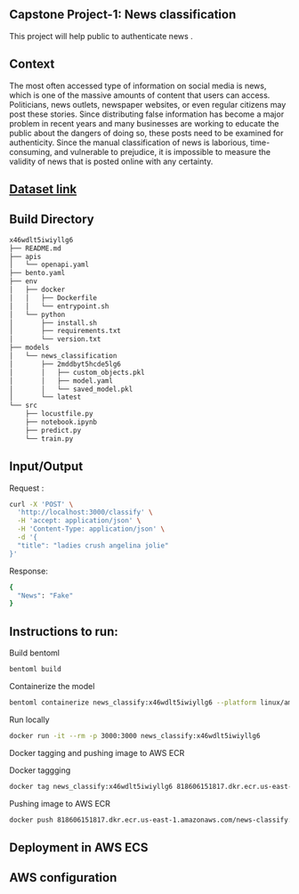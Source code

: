 
## Capstone Project-1: News classification

This project will help public to authenticate news .

## Context 
The most often accessed type of information on social media is news, which is one of the massive amounts of content that users can access. Politicians, news outlets, newspaper websites, or even regular citizens may post these stories. Since distributing false information has become a major problem in recent years and many businesses are working to educate the public about the dangers of doing so, these posts need to be examined for authenticity. Since the manual classification of news is laborious, time-consuming, and vulnerable to prejudice, it is impossible to measure the validity of news that is posted online with any certainty.

##  [Dataset link]([https://www.kaggle.com/datasets/algord/fake-news])


## Build Directory

```sh
x46wdlt5iwiyllg6
├── README.md
├── apis
│   └── openapi.yaml
├── bento.yaml
├── env
│   ├── docker
│   │   ├── Dockerfile
│   │   └── entrypoint.sh
│   └── python
│       ├── install.sh
│       ├── requirements.txt
│       └── version.txt
├── models
│   └── news_classification
│       ├── 2mddbyt5hcde5lg6
│       │   ├── custom_objects.pkl
│       │   ├── model.yaml
│       │   └── saved_model.pkl
│       └── latest
└── src
    ├── locustfile.py
    ├── notebook.ipynb
    ├── predict.py
    └── train.py
```

## Input/Output
Request :

```sh
curl -X 'POST' \
  'http://localhost:3000/classify' \
  -H 'accept: application/json' \
  -H 'Content-Type: application/json' \
  -d '{
  "title": "ladies crush angelina jolie"
}'
```

Response:
```sh
{
  "News": "Fake"
}
```


## Instructions to run:

Build bentoml 
```sh
bentoml build
```

Containerize the model
```sh
bentoml containerize news_classify:x46wdlt5iwiyllg6 --platform linux/amd64
```

Run locally
```sh
docker run -it --rm -p 3000:3000 news_classify:x46wdlt5iwiyllg6
```

Docker tagging and pushing image to AWS ECR

Docker taggging
```sh
docker tag news_classify:x46wdlt5iwiyllg6 818606151817.dkr.ecr.us-east-1.amazonaws.com/news-classify:latest
```

Pushing image to AWS ECR
```sh
docker push 818606151817.dkr.ecr.us-east-1.amazonaws.com/news-classify:latest
```

## Deployment in AWS ECS 




## AWS configuration 


